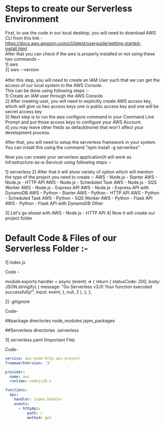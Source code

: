 
# Steps to create our Serverless Environment

First, to use the code in our local desktop, you will need to download AWS CLI from this link - https://docs.aws.amazon.com/cli/latest/userguide/getting-started-install.html
<br>
After that you can check if the aws is properly installed or not using these two commands - <br>
1] aws <br>
2] aws --version <br>
<br>
After this step, you will need to create an IAM User such that we can get the access of our local system to the AWS Console.<br>
This can be done using following steps :-<br>
1] Create an IAM user through the AWS Console.<br>
2] After creating user, you will need to explicitly create AWS access key, which will give us two access keys one is public access key and one will be secret access key<br>
3] Next step is to run the aws configure command in your Command Line Prompt and put those access keys to configure your AWS Account.<br>
4] you may leave other fields as default(none) that won't affect your development process.<br>

After that, you will need to setup the serverless framework in your system. You can install this using the command "npm install -g serverless" 

Now you can create your serverless application(It will work as Infrastructure-as-a-Service) using following steps :-

1] serverless
2] After that it will show variety of option which will mention the type of the project you need to create :-
  AWS - Node.js - Starter
  AWS - Node.js - HTTP API
  AWS - Node.js - Scheduled Task
  AWS - Node.js - SQS Worker
  AWS - Node.js - Express API
  AWS - Node.js - Express API with DynamoDB
  AWS - Python - Starter
  AWS - Python - HTTP API
  AWS - Python - Scheduled Task
  AWS - Python - SQS Worker
  AWS - Python - Flask API
  AWS - Python - Flask API with DynamoDB
  Other
  
 3] Let's go ahead with AWS - Node.js - HTTP API
 4] Now it will create our project folder
 
 
# Default Code & Files of our Serverless Folder :- 

1] index.js 

Code -

module.exports.handler = async (event) => {
  return {
    statusCode: 200,
    body: JSON.stringify(
      {
        message: "Go Serverless v3.0! Your function executed successfully!",
        input: event,
      },
      null,
      2
    ),
  };
};

2] .gitignore

Code-

##package directories
node_modules
jspm_packages

##Serverless directories
.serverless

3] serverless.yaml (Important File)

Code-
```yaml
service: aws-node-http-api-project
frameworkVersion: '3'

provider:
  name: aws
  runtime: nodejs18.x

functions:
  api:
    handler: index.handler
    events:
      - httpApi:
          path: /
          method: get
```



